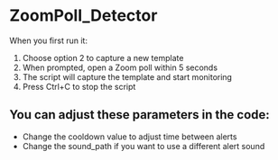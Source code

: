# ZoomPoll_Detector

When you first run it:

1. Choose option 2 to capture a new template
2. When prompted, open a Zoom poll within 5 seconds
3. The script will capture the template and start monitoring
4. Press Ctrl+C to stop the script

## You can adjust these parameters in the code:
- Change the cooldown value to adjust time between alerts
- Change the sound_path if you want to use a different alert sound
